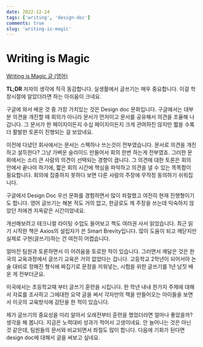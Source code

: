 ```yaml
---
date: 2022-12-24
tags: ['writing', 'design-doc']
comments: true
slug: 'writing-is-magic'
---
```


# Writing is Magic

[Writing is Magic 글 (영어)](https://brooker.co.za/blog/2022/11/08/writing.html)

**TL;DR** 저자의 생각에 적극 동감합니다. 실생활에서 글쓰기는 매우 중요합니다.
이걸 학창시절에 알았더라면 하는 아쉬움이 크네요.

구글에 와서 배운 것 중 가장 가치있는 것은 Design doc 문화입니다. 구글에서는
대부분 의견을 개진할 때 회의가 아니라 문서가 먼저이고 문서를 공유해서 의견을
조율해 나갑니다. 그 문서가 한 페이지이든지 수십 페이지이든지 크게 관여하진
않지만 짧을 수록 더 활발한 토론이 진행되는 걸 보았네요.

이전에 다녔던 회사에서는 문서는 스펙하나 쓰는것이 전부였습니다. 문서로 의견을
개진하고 설득한다? 그냥 가벼운 슬라이드 만들어서 회의 한번 하는게 전부였죠.
그러한 문화에서는 소리 큰 사람의 의견이 선택되는 경향이 큽니다. 그 의견에 대한
토론은 회의 안에서 끝나야 하기에, 짧은 회의 시간에 핵심을 파악하고 의견을 낼 수
있는 똑똑함이 필요합니다. 회의에 집중하지 못하다 보면 다른 사람의 주장에 무작정
동의하기 쉬워집니다.

구글에서 Design Doc 우선 문화를 경험하면서 많이 좌절했고 여전히 현재
진행형이기도 합니다. 영어 글쓰기는 해본 적도 거의 없고, 한글로도 제 주장을
쓰는데 익숙하지 않았던 저에겐 지옥같은 시간이었네요.

개선해보려고 테크니컬 라이팅 수업도 들어보고 책도 여러권 사서 읽었습니다. 최근
읽기 시작한 책은 Axios의 설립자가 쓴 Smart Brevity입니다. 많이 도움이 되고
깨닫지만 실제로 구현(글쓰기)하는 건 여전히 어렵습니다.

얼마전 팀원과 토론하면서 이 어려움을 토로한 적이 있습니다. 그러면서 깨달은 것은
한국의 교육과정에서 글쓰기 교육은 거의 없었다는 겁니다. 고등학교 2학년이
되어서야 논술 대비로 정해진 형식에 짜집기로 문장을 끼워넣는, 시험을 위한
글쓰기를 1년 남짓 배운 게 전부더군요.

미국에서는 초등학교때 부터 글쓰기 훈련을 시킵니다. 한 학년 내내 한가지 주제에
대해서 자료를 조사하고 그에대한 요약 글을 써서 각자만의 책을 만들어오는 아이들을
보면서 이곳의 교육방식에 감탄을 한 적이 있습니다.

제가 글쓰기의 중요성을 미리 알아서 오래전부터 훈련을 했었더라면 얼마나 좋았을까?
생각을 해 봅니다. 지금은 노력대비 성과가 적어서 고생이네요. 안 늘어나는 것은
아닌 것 같은데, 팀원들의 문서와 비교되면서 좌절도 많이 합니다. 다음에 기회가
된다면 design doc에 대해서 글을 써보고 싶네요.
